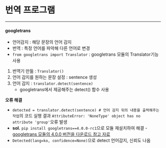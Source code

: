 # 번역 프로그램

------

#### googletrans 
- 언어감지 : 해당 문장의 언어 감지
- 번역 : 특정 언어를 파악해 다른 언어로 변경
- ```from googletrans import Translator``` : googletrans 모듈의 Translator기능 사용

1. 번역기 만듦 : ```Translator()```
2. 언어 감지를 원하는 문장 설정 : sentence 생성
3. 언어 감지 : ```translator.detect(sentence)```
    - googletrans에서 제공해주는 detect() 함수 사용

**오류 해결**
- ```detected = translator.detect(sentence) # 언어 감지 뒤의 내용을 출력해주는 작업```의 코드 실행 결과
    ```AttributeError: 'NoneType' object has no attribute 'group'```오류 발생
- **sol.** ```pip install googletrans==4.0.0-rc1```으로 모듈 재설치하여 해결
    -[googletrans 모듈의 4.0.0 버전을 다운로드 참고 자료](https://pearlluck.tistory.com/372)
- ```Detected(lang=ko, confidence=None)```으로 detect 언어감지, 신뢰도 나옴